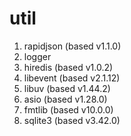 # util

1. rapidjson (based v1.1.0)
2. logger
3. hiredis (based v1.0.2)
4. libevent (based v2.1.12)
5. libuv (based v1.44.2)
6. asio (based v1.28.0)
7. fmtlib (based v10.0.0)
8. sqlite3 (based v3.42.0)